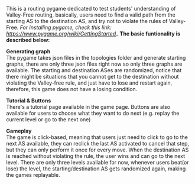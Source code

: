 This is a routing pygame dedicated to test students' understanding of Valley-Free routing, basically, users need to find a valid path from the starting AS to the
destination AS, and try not to violate the rules of Valley-Free.
_For installing pygame, check this link: https://www.pygame.org/wiki/GettingStarted__
**The basic funtionality is described below:**

**Generating graph**   
 The pygame takes json files in the topologies folder and generate starting graphs, there are only three json files right now so only three graphs are available. 
 The starting and destination ASes are randomized, notice that there might be situations that you cannot get to the destination without violating the Valley-free rule, 
 and just have to lose and restart again, therefore, this game does not have a losing condition.
 
 **Tutorial & Buttons**   
 There's a tutorial page available in the game page. Buttons are also available for users to choose what they want to do next (e.g. replay the current level or go to the
 next one)
 
 **Gameplay**   
 The game is click-based, meaning that users just need to click to go to the next AS available, they can reclick the last AS activated to cancel that step, but they can only 
 perform it once for every move. When the destination AS is reached without violating the rule, the user wins and can go to the next level. There are only three levels
 available for now, whenever users beat(or lose) the level, the starting/destination AS gets randomized again, making the games replayable.
 
